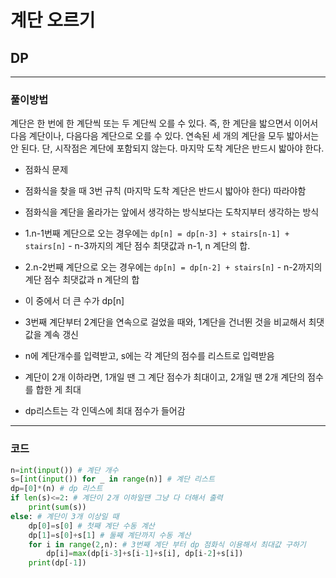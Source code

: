 # 계단 오르기

## DP

---
### 풀이방법
계단은 한 번에 한 계단씩 또는 두 계단씩 오를 수 있다. 
즉, 한 계단을 밟으면서 이어서 다음 계단이나, 다음다음 계단으로 오를 수 있다.
연속된 세 개의 계단을 모두 밟아서는 안 된다. 단, 시작점은 계단에 포함되지 않는다.
마지막 도착 계단은 반드시 밟아야 한다.

- 점화식 문제
- 점화식을 찾을 때 3번 규칙 (마지막 도착 계단은 반드시 밟아야 한다) 따라야함
- 점화식을 계단을 올라가는 앞에서 생각하는 방식보다는 도착지부터 생각하는 방식
- 1.n-1번째 계단으로 오는 경우에는
    `dp[n] = dp[n-3] + stairs[n-1] + stairs[n]` - n-3까지의 계단 점수 최댓값과 n-1, n 계단의 합.
- 2.n-2번째 계단으로 오는 경우에는
    `dp[n] = dp[n-2] + stairs[n]`   -  n-2까지의 계단 점수 최댓값과 n 계단의 합
- 이 중에서 더 큰 수가 dp[n]
- 3번째 계단부터 2계단을 연속으로 걸었을 때와, 1계단을 건너뛴 것을 비교해서 최댓값을 계속 갱신

- n에 계단개수를 입력받고, s에는 각 계단의 점수를 리스트로 입력받음
- 계단이 2개 이하라면, 1개일 땐 그 계단 점수가 최대이고, 2개일 땐 2개 계단의 점수를 합한 게 최대
- dp리스트는 각 인덱스에 최대 점수가 들어감


---

### 코드

```python
n=int(input()) # 계단 개수
s=[int(input()) for _ in range(n)] # 계단 리스트
dp=[0]*(n) # dp 리스트
if len(s)<=2: # 계단이 2개 이하일땐 그냥 다 더해서 출력
    print(sum(s))
else: # 계단이 3개 이상일 때
    dp[0]=s[0] # 첫째 계단 수동 계산
    dp[1]=s[0]+s[1] # 둘째 계단까지 수동 계산
    for i in range(2,n): # 3번째 계단 부터 dp 점화식 이용해서 최대값 구하기
        dp[i]=max(dp[i-3]+s[i-1]+s[i], dp[i-2]+s[i])
    print(dp[-1])
```
